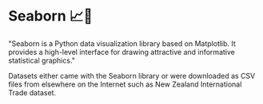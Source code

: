 # Seaborn 📈🎨

"Seaborn is a Python data visualization library based on Matplotlib. It provides a high-level interface for drawing attractive and informative statistical graphics."

Datasets either came with the Seaborn library or were downloaded as CSV files from elsewhere on the Internet such as New Zealand International Trade dataset.
